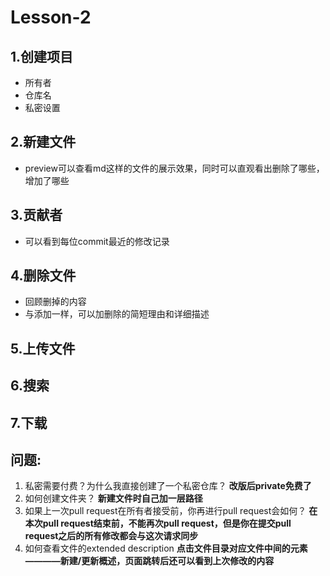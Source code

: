 # Lesson-2

## 1.创建项目
  * 所有者
  * 仓库名
  * 私密设置

## 2.新建文件
  * preview可以查看md这样的文件的展示效果，同时可以直观看出删除了哪些，增加了哪些
  
## 3.贡献者
  * 可以看到每位commit最近的修改记录
  
## 4.删除文件
  * 回顾删掉的内容
  * 与添加一样，可以加删除的简短理由和详细描述
  
## 5.上传文件

## 6.搜索

## 7.下载




## 问题:
  1. 私密需要付费？为什么我直接创建了一个私密仓库？
     **改版后private免费了**
  2. 如何创建文件夹？
     **新建文件时自己加一层路径**
  3. 如果上一次pull request在所有者接受前，你再进行pull request会如何？
      **在本次pull request结束前，不能再次pull request，但是你在提交pull request之后的所有修改都会与这次请求同步**
  4. 如何查看文件的extended description
      **点击文件目录对应文件中间的元素————新建/更新概述，页面跳转后还可以看到上次修改的内容**
  
